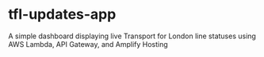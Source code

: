 # tfl-updates-app
A simple dashboard displaying live Transport for London line statuses using AWS Lambda, API Gateway, and Amplify Hosting
